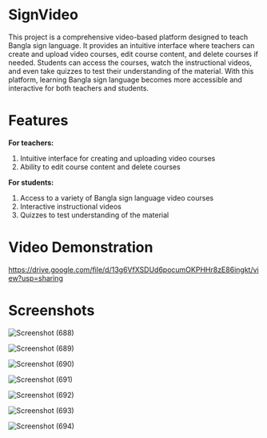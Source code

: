 # SignVideo

This project is a comprehensive video-based platform designed to teach Bangla sign language. It provides an intuitive interface where teachers can create and upload video courses, edit course content, and delete courses if needed. Students can access the courses, watch the instructional videos, and even take quizzes to test their understanding of the material. With this platform, learning Bangla sign language becomes more accessible and interactive for both teachers and students.

# Features

**For teachers:** 

1. Intuitive interface for creating and uploading video courses
2. Ability to edit course content and delete courses
   
**For students:**

1. Access to a variety of Bangla sign language video courses
2. Interactive instructional videos
3. Quizzes to test understanding of the material

 # Video Demonstration 
https://drive.google.com/file/d/13g6VfXSDUd6pocumOKPHHr8zE86ingkt/view?usp=sharing

# Screenshots
![Screenshot (688)](https://github.com/Labonnya/sign-video-master/assets/75426550/857f3961-8e05-493b-89db-a18351c69214)


![Screenshot (689)](https://github.com/Labonnya/sign-video-master/assets/75426550/c99cea51-4043-4f9a-9ff6-62e68dea948d)


![Screenshot (690)](https://github.com/Labonnya/sign-video-master/assets/75426550/3ea3d76c-1e1e-47ed-848c-a24a4f1042d9)


![Screenshot (691)](https://github.com/Labonnya/sign-video-master/assets/75426550/2bfa26be-fac3-4493-b27a-32128b254988)


![Screenshot (692)](https://github.com/Labonnya/sign-video-master/assets/75426550/465d57ba-c72b-4d7e-91ec-ab6f8f636804)



![Screenshot (693)](https://github.com/Labonnya/sign-video-master/assets/75426550/91cf5224-8b62-4f3b-82ce-77c20aefe8f2)

![Screenshot (694)](https://github.com/Labonnya/sign-video-master/assets/75426550/e3833a29-a3ff-4d29-897a-4c22c1b71317)






